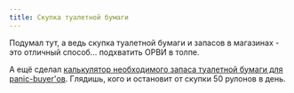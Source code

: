```yaml
---
title: Скупка туалетной бумаги
---
```


Подумал тут, а ведь скупка туалетной бумаги и запасов в магазинах - это отличный способ... подхватить ОРВИ в толпе.

А ещё сделал [калькулятор необходимого запаса туалетной бумаги для panic-buyer'ов](https://strizhechenko.github.io/share/how-much-toiled-paper-i-need.html). Глядишь, кого и остановит от скупки 50 рулонов в день.
